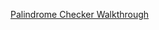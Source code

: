 [Palindrome Checker Walkthrough](https://www.freecodecamp.org/news/freecodecamp-palindrome-checker-walkthrough)
